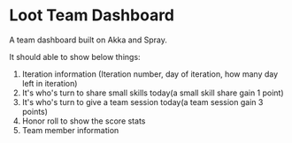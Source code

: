 Loot Team Dashboard
===================

A team dashboard built on Akka and Spray.

It should able to show below things:

1. Iteration information (Iteration number, day of iteration, how many day left in iteration)
2. It's who's turn to share small skills today(a small skill share gain 1 point)
3. It's who's turn to give a team session today(a team session gain 3 points)
4. Honor roll to show the score stats
5. Team member information
